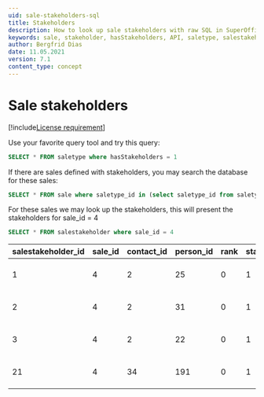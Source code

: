 ```yaml
---
uid: sale-stakeholders-sql
title: Stakeholders
description: How to look up sale stakeholders with raw SQL in SuperOffice.
keywords: sale, stakeholder, hasStakeholders, API, saletype, salestakeholder
author: Bergfrid Dias
date: 11.05.2021
version: 7.1
content_type: concept
---
```


# Sale stakeholders

[!include[License requirement](../../../../../../common/includes/req-sales-prem.md)]

Use your favorite query tool and try this query:

```SQL
SELECT * FROM saletype where hasStakeholders = 1
```

If there are sales defined with stakeholders, you may search the database for these sales:

```SQL
SELECT * FROM sale where saletype_id in (select saletype_id from saletype where hasStakeholders = 1)
```

For these sales we may look up the stakeholders, this will present the stakeholders for sale_id = 4

```SQL
SELECT * FROM salestakeholder where sale_id = 4
```

| salestakeholder_id | sale_id | contact_id | person_id | rank | stakeholderrole_id | registered | ... |
|---|---|---|---|---|---|---|---|
| 1 | 4 | 2 | 25 | 0 | 1 | 2021-11-05 10:57:03 | |
| 2 | 4 | 2 | 31 | 0 | 1 | 2021-11-05 10:57:03 | |
| 3 | 4 | 2 | 22 | 0 | 1 | 2021-11-05 10:57:03 | |
| 21 | 4 | 34 | 191 | 0 | 1 | 2021-10-01 08:00:00 | |
